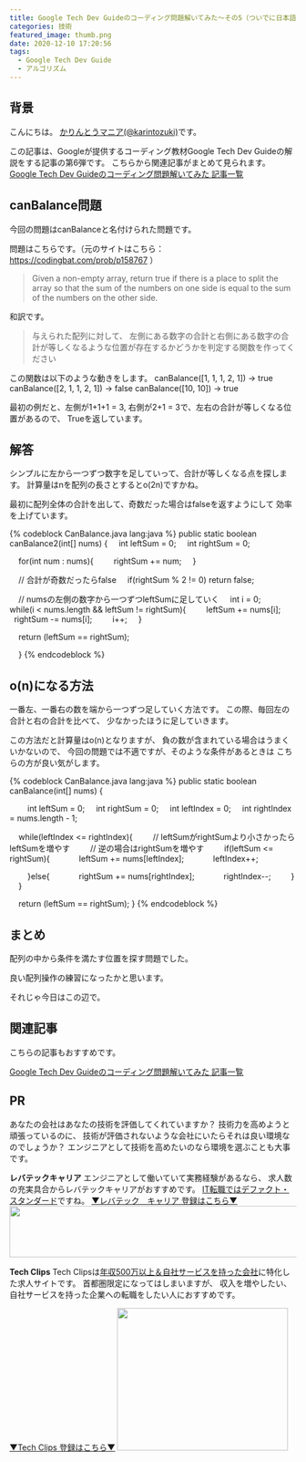 ```yaml
---
title: Google Tech Dev Guideのコーディング問題解いてみた〜その5（ついでに日本語訳も）
categories: 技術
featured_image: thumb.png
date: 2020-12-10 17:20:56
tags:
  - Google Tech Dev Guide
  - アルゴリズム
---
```



## 背景
こんにちは。 [かりんとうマニア(@karintozuki)](https://twitter.com/karintozuki)です。  
<!-- more -->
この記事は、Googleが提供するコーディング教材Google Tech Dev Guideの解説をする記事の第6弾です。
こちらから関連記事がまとめて見られます。
[Google Tech Dev Guideのコーディング問題解いてみた 記事一覧](/tags/Google-Tech-Dev-Guide/)

## canBalance問題
今回の問題はcanBalanceと名付けられた問題です。

問題はこちらです。（元のサイトはこちら：https://codingbat.com/prob/p158767 ）
> Given a non-empty array, return true if there is a place to split the array so that the sum of the numbers on one side is equal to the sum of the numbers on the other side.

和訳です。

> 与えられた配列に対して、
左側にある数字の合計と右側にある数字の合計が等しくなるような位置が存在するかどうかを判定する関数を作ってください

この関数は以下のような動きをします。
canBalance([1, 1, 1, 2, 1]) → true
canBalance([2, 1, 1, 2, 1]) → false
canBalance([10, 10]) → true

最初の例だと、左側が1+1+1 = 3, 右側が2+1 = 3で、左右の合計が等しくなる位置があるので、
Trueを返しています。

## 解答
シンプルに左から一つずつ数字を足していって、合計が等しくなる点を探します。
計算量はnを配列の長さとするとo(2n)ですかね。

最初に配列全体の合計を出して、奇数だった場合はfalseを返すようにして
効率を上げています。

{% codeblock CanBalance.java lang:java %}
public static boolean canBalance2(int[] nums) {
    int leftSum = 0;
    int rightSum = 0;

    for(int num : nums){
        rightSum += num;
    }

    // 合計が奇数だったらfalse
    if(rightSum % 2 != 0) return false;

    // numsの左側の数字から一つずつleftSumに足していく
    int i = 0;
    while(i < nums.length && leftSum != rightSum){
        leftSum += nums[i];
        rightSum -= nums[i];
        i++;
    }

    return (leftSum == rightSum);

    
}
{% endcodeblock %}

## o(n)になる方法
一番左、一番右の数を端から一つずつ足していく方法です。
この際、毎回左の合計と右の合計を比べて、
少なかったほうに足していきます。

この方法だと計算量はo(n)となりますが、
負の数が含まれている場合はうまくいかないので、
今回の問題では不適ですが、そのような条件があるときは
こちらの方が良い気がします。

{% codeblock CanBalance.java lang:java %}
public static boolean canBalance(int[] nums) {

    
    int leftSum = 0;
    int rightSum = 0;
    int leftIndex = 0;
    int rightIndex = nums.length - 1;

    while(leftIndex <= rightIndex){
        // leftSumがrightSumより小さかったらleftSumを増やす
        // 逆の場合はrightSumを増やす
        if(leftSum <= rightSum){
            leftSum += nums[leftIndex];
            leftIndex++;

        }else{
            rightSum += nums[rightIndex];
            rightIndex--;
        }
    }

    return (leftSum == rightSum);
}
{% endcodeblock %}
## まとめ
配列の中から条件を満たす位置を探す問題でした。

良い配列操作の練習になったかと思います。

それじゃ今日はこの辺で。

## 関連記事
こちらの記事もおすすめです。  

[Google Tech Dev Guideのコーディング問題解いてみた 記事一覧](/tags/Google-Tech-Dev-Guide/)

## PR
あなたの会社はあなたの技術を評価してくれていますか？
技術力を高めようと頑張っているのに、
技術が評価されないような会社にいたらそれは良い環境なのでしょうか？
エンジニアとして技術を高めたいのなら環境を選ぶことも大事です。

**レバテックキャリア**
エンジニアとして働いていて実務経験があるなら、
求人数の充実具合からレバテックキャリアがおすすめです。
<u>IT転職ではデファクト・スタンダード</u>ですね。
[▼レバテック　キャリア 登録はこちら▼](https://px.a8.net/svt/ejp?a8mat=3H3JXF+8PRGKY+2JK4+ZRIB5 )
<a href="https://px.a8.net/svt/ejp?a8mat=3H3JXF+8PRGKY+2JK4+ZWFS1" rel="nofollow">
<img border="0" width="728" height="90" alt="" src="https://www22.a8.net/svt/bgt?aid=210117795527&wid=001&eno=01&mid=s00000011866006030000&mc=1"></a>
<img border="0" width="1" height="1" src="https://www13.a8.net/0.gif?a8mat=3H3JXF+8PRGKY+2JK4+ZWFS1" alt="">

**Tech Clips**
Tech Clipsは<u>年収500万以上＆自社サービスを持った会社</u>に特化した求人サイトです。
首都圏限定になってはしまいますが、
収入を増やしたい、自社サービスを持った企業への転職をしたい人におすすめです。

[▼Tech Clips 登録はこちら▼](https://px.a8.net/svt/ejp?a8mat=3H3JXF+DE94S2+3SWM+61Z81)
<a href="https://px.a8.net/svt/ejp?a8mat=3H3JXF+DE94S2+3SWM+61Z81" rel="nofollow">
<img border="0" width="300" height="250" alt="" src="https://www20.a8.net/svt/bgt?aid=210117795810&wid=001&eno=01&mid=s00000017743001017000&mc=1"></a>
<img border="0" width="1" height="1" src="https://www12.a8.net/0.gif?a8mat=3H3JXF+DE94S2+3SWM+61Z81" alt="">
